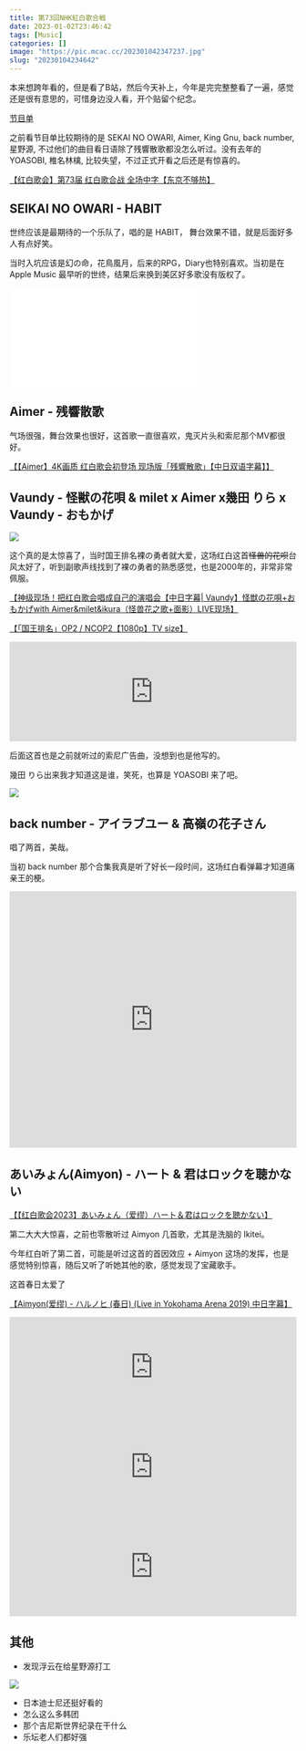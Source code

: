```yaml
---
title: 第73回NHK紅白歌合戦
date: 2023-01-02T23:46:42
tags: [Music]
categories: []
image: "https://pic.mcac.cc/202301042347237.jpg"
slug: "20230104234642"
---
```


本来想跨年看的，但是看了B站，然后今天补上，今年是完完整整看了一遍，感觉还是很有意思的，可惜身边没人看，开个贴留个纪念。

[节目单](https://www.nhk.or.jp/kouhaku/artist73/)

之前看节目单比较期待的是 SEKAI NO OWARI, Aimer, King Gnu, back number, 星野源, 不过他们的曲目看日语除了残響散歌都没怎么听过。没有去年的 YOASOBI, 椎名林檎, 比较失望，不过正式开看之后还是有惊喜的。

[【红白歌会】第73届 红白歌合战 全场中字【东京不够热】](https://www.bilibili.com/video/BV1Z24y1v7Q8)

## SEIKAI NO OWARI - HABIT

世终应该是最期待的一个乐队了，唱的是 HABIT， 舞台效果不错，就是后面好多人有点好笑。

当时入坑应该是幻の命，花鳥風月，后来的RPG，Diary也特别喜欢。当初是在 Apple Music 最早听的世终，结果后来换到美区好多歌没有版权了。

<iframe frameborder="no" border="0" marginwidth="0" marginheight="0" width=330 height=86 src="//music.163.com/outchain/player?type=2&id=22814479&auto=1&height=66"></iframe>

<iframe frameborder="no" border="0" marginwidth="0" marginheight="0" width=330 height=86 src="//music.163.com/outchain/player?type=2&id=22814470&auto=1&height=66"></iframe>

## Aimer - 残響散歌

气场很强，舞台效果也很好，这首歌一直很喜欢，鬼灭片头和索尼那个MV都很好。

[【【Aimer】4K画质 红白歌会初登场 现场版「残響散歌」【中日双语字幕】】 ](https://www.bilibili.com/video/BV1844y1d7yZ/?share_source=copy_web&vd_source=0f81e822389e25130ee3df9f33980e8d)

## Vaundy - 怪獣の花唄 & milet x Aimer x幾田 りら x Vaundy - おもかげ

![](https://pic.mcac.cc/202301050037024.webp)

这个真的是太惊喜了，当时国王排名裸の勇者就大爱，这场红白这首~~怪兽的花呗~~台风太好了，听到副歌声线找到了裸の勇者的熟悉感觉，也是2000年的，非常非常佩服。

[【神级现场！把红白歌会唱成自己的演唱会【中日字幕| Vaundy】怪獣の花唄+おもかげwith Aimer&milet&ikura（怪兽花之歌+面影）LIVE现场】 ](https://www.bilibili.com/video/BV12P4y1v79R/?share_source=copy_web&vd_source=0f81e822389e25130ee3df9f33980e8d)

[【「国王排名」OP2 / NCOP2【1080p】TV size】 ](https://www.bilibili.com/video/BV1Ub4y1n7FV/?share_source=copy_web&vd_source=0f81e822389e25130ee3df9f33980e8d)

<iframe allow="autoplay *; encrypted-media *; fullscreen *; clipboard-write" frameborder="0" height="175" style="width:100%;max-width:660px;overflow:hidden;background:transparent;" sandbox="allow-forms allow-popups allow-same-origin allow-scripts allow-storage-access-by-user-activation allow-top-navigation-by-user-activation" src="https://embed.music.apple.com/us/album/kaiju-no-hanauta/1510476293?i=1510476618&l=zh"></iframe>

后面这首也是之前就听过的索尼广告曲，没想到也是他写的。

幾田 りら出来我才知道这是谁，笑死，也算是 YOASOBI 来了吧。

![](https://pic.mcac.cc/202301050040504.webp)

## back number - アイラブユー & 高嶺の花子さん

唱了两首，美哉。

当初 back number 那个合集我真是听了好长一段时间，这场红白看弹幕才知道痛亲王的梗。

<iframe allow="autoplay *; encrypted-media *;" frameborder="0" height="450" style="width:100%;max-width:660px;overflow:hidden;background:transparent;" sandbox="allow-forms allow-popups allow-same-origin allow-scripts allow-storage-access-by-user-activation allow-top-navigation-by-user-activation" src="https://embed.music.apple.com/us/album/encore/1451577721?l=zh"></iframe>

## あいみょん(Aimyon) - ハート & 君はロックを聴かない

[【【红白歌会2023】あいみょん（爱缪）ハート＆君はロックを聴かない】](https://www.bilibili.com/video/BV1BM411y7U2/?share_source=copy_web&vd_source=0f81e822389e25130ee3df9f33980e8d)

第二大大大惊喜，之前也零散听过 Aimyon 几首歌，尤其是洗脑的 Ikitei。

今年红白听了第二首，可能是听过这首的首因效应 + Aimyon 这场的发挥，也是感觉特别惊喜，随后又听了听她其他的歌，感觉发现了宝藏歌手。

这首春日太爱了

[【Aimyon(爱缪) - ハルノヒ (春日) (Live in Yokohama Arena 2019) 中日字幕】 ](https://www.bilibili.com/video/BV1Zo4y1R75W/?share_source=copy_web&vd_source=0f81e822389e25130ee3df9f33980e8d)

<iframe allow="autoplay *; encrypted-media *; fullscreen *; clipboard-write" frameborder="0" height="175" style="width:100%;max-width:660px;overflow:hidden;background:transparent;" sandbox="allow-forms allow-popups allow-same-origin allow-scripts allow-storage-access-by-user-activation allow-top-navigation-by-user-activation" src="https://embed.music.apple.com/us/album/marigold/1446781785?i=1446781787&l=zh"></iframe>

<iframe allow="autoplay *; encrypted-media *; fullscreen *; clipboard-write" frameborder="0" height="175" style="width:100%;max-width:660px;overflow:hidden;background:transparent;" sandbox="allow-forms allow-popups allow-same-origin allow-scripts allow-storage-access-by-user-activation allow-top-navigation-by-user-activation" src="https://embed.music.apple.com/us/album/kimi-wa-rock-wo-kikanai/1273709789?i=1273709797&l=zh"></iframe>

<iframe allow="autoplay *; encrypted-media *; fullscreen *; clipboard-write" frameborder="0" height="175" style="width:100%;max-width:660px;overflow:hidden;background:transparent;" sandbox="allow-forms allow-popups allow-same-origin allow-scripts allow-storage-access-by-user-activation allow-top-navigation-by-user-activation" src="https://embed.music.apple.com/us/album/naked-heart/1508133094?i=1508133095&l=zh"></iframe>

## 其他

- 发现浮云在给星野源打工

![](https://pic.mcac.cc/202301050034369.png)

- 日本迪士尼还挺好看的
- 怎么这么多韩团
- 那个吉尼斯世界纪录在干什么
- 乐坛老人们都好强